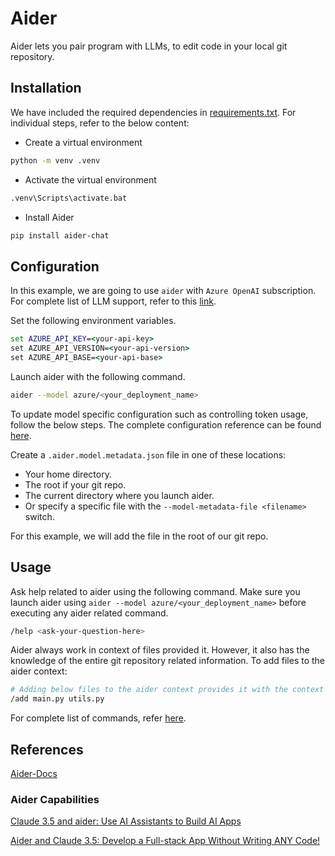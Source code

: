 # Aider

Aider lets you pair program with LLMs, to edit code in your local git repository.

## Installation

We have included the required dependencies in [requirements.txt](./requirements.txt). For individual steps, refer to the below content:

- Create a virtual environment

```bash
python -m venv .venv
```

- Activate the virtual environment

```bash
.venv\Scripts\activate.bat
```

- Install Aider

```bash
pip install aider-chat
```

## Configuration

In this example, we are going to use `aider` with `Azure OpenAI` subscription. For complete list of LLM support, refer to this [link](https://aider.chat/docs/llms.html).

Set the following environment variables.

```cmd
set AZURE_API_KEY=<your-api-key>
set AZURE_API_VERSION=<your-api-version>
set AZURE_API_BASE=<your-api-base>
```

Launch aider with the following command.

```bash
aider --model azure/<your_deployment_name>
```

To update model specific configuration such as controlling token usage, follow the below steps. The complete configuration reference can be found [here](https://aider.chat/docs/config/options.html).

Create a `.aider.model.metadata.json` file in one of these locations:

- Your home directory.
- The root if your git repo.
- The current directory where you launch aider.
- Or specify a specific file with the `--model-metadata-file <filename>` switch.

For this example, we will add the file in the root of our git repo.

## Usage

Ask help related to aider using the following command. Make sure you launch aider using `aider --model azure/<your_deployment_name>` before executing any aider related command.

```bash
/help <ask-your-question-here>
```

Aider always work in context of files provided it. However, it also has the knowledge of the entire git repository related information. To add files to the aider context:

```bash
# Adding below files to the aider context provides it with the context to work upon.
/add main.py utils.py
```

For complete list of commands, refer [here](https://aider.chat/docs/usage/commands.html).

## References

[Aider-Docs](https://aider.chat/)

### Aider Capabilities

[Claude 3.5 and aider: Use AI Assistants to Build AI Apps](https://www.youtube.com/watch?v=0hIisJ3xAdU)

[ Aider and Claude 3.5: Develop a Full-stack App Without Writing ANY Code!](https://www.youtube.com/watch?v=BtAqHsySdSY)

